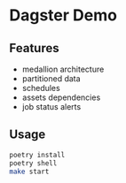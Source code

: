# Dagster Demo

## Features

- medallion architecture
- partitioned data
- schedules
- assets dependencies
- job status alerts

## Usage

```bash
poetry install
poetry shell
make start
```
